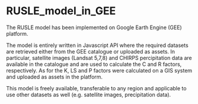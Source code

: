 # RUSLE_model_in_GEE

The RUSLE model has been implemented on Google Earth Engine (GEE) platform.

The model is entirely written in Javascript API where the required datasets are retrieved either from the GEE catalogue or uploaded as assets.
In particular, satellite images (Landsat 5,7,8) and CHIRPS percipitation data are available in the catalogue and are used to calculate the C and R factors, respectively. As for the K, LS and P factors were calculated on a GIS system and uploaded as assets in the platform. 

This model is freely available, transferable to any region and applicable to use other datasets as well (e.g. satellite images, precipitation data).
